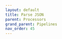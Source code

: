 ```yaml
---
layout: default
title: Parse JSON
parent: Processors
grand_parent: Pipelines
nav_order: 45
---
```


<!--- This file may be unnecessary. "JSON" is being renamed to "Parse JSON" in another PR.--->